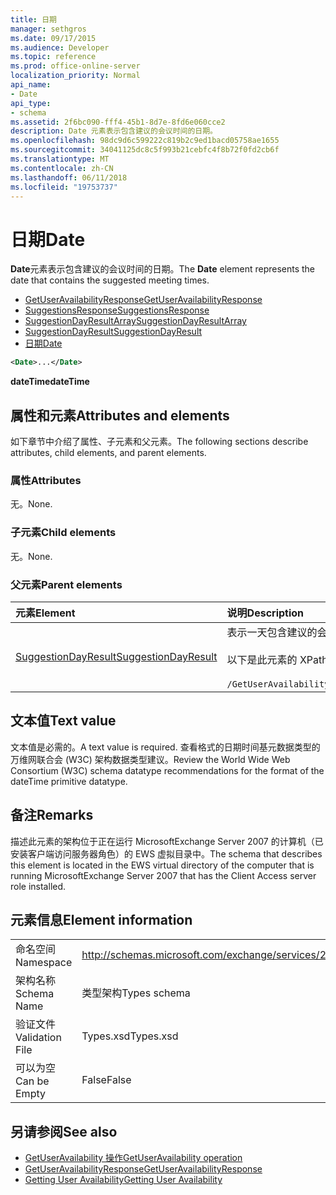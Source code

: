 ```yaml
---
title: 日期
manager: sethgros
ms.date: 09/17/2015
ms.audience: Developer
ms.topic: reference
ms.prod: office-online-server
localization_priority: Normal
api_name:
- Date
api_type:
- schema
ms.assetid: 2f6bc090-fff4-45b1-8d7e-8fd6e060cce2
description: Date 元素表示包含建议的会议时间的日期。
ms.openlocfilehash: 98dc9d6c599222c819b2c9ed1bacd05758ae1655
ms.sourcegitcommit: 34041125dc8c5f993b21cebfc4f8b72f0fd2cb6f
ms.translationtype: MT
ms.contentlocale: zh-CN
ms.lasthandoff: 06/11/2018
ms.locfileid: "19753737"
---
```

# <a name="date"></a><span data-ttu-id="1ee1e-103">日期</span><span class="sxs-lookup"><span data-stu-id="1ee1e-103">Date</span></span>

<span data-ttu-id="1ee1e-104">**Date**元素表示包含建议的会议时间的日期。</span><span class="sxs-lookup"><span data-stu-id="1ee1e-104">The **Date** element represents the date that contains the suggested meeting times.</span></span> 
  
- [<span data-ttu-id="1ee1e-105">GetUserAvailabilityResponse</span><span class="sxs-lookup"><span data-stu-id="1ee1e-105">GetUserAvailabilityResponse</span></span>](getuseravailabilityresponse.md) 
- [<span data-ttu-id="1ee1e-106">SuggestionsResponse</span><span class="sxs-lookup"><span data-stu-id="1ee1e-106">SuggestionsResponse</span></span>](suggestionsresponse.md) 
- [<span data-ttu-id="1ee1e-107">SuggestionDayResultArray</span><span class="sxs-lookup"><span data-stu-id="1ee1e-107">SuggestionDayResultArray</span></span>](suggestiondayresultarray.md)  
- [<span data-ttu-id="1ee1e-108">SuggestionDayResult</span><span class="sxs-lookup"><span data-stu-id="1ee1e-108">SuggestionDayResult</span></span>](suggestiondayresult.md)  
- [<span data-ttu-id="1ee1e-109">日期</span><span class="sxs-lookup"><span data-stu-id="1ee1e-109">Date</span></span>](date.md)
  
```xml
<Date>...</Date>
```

<span data-ttu-id="1ee1e-110">**dateTime**</span><span class="sxs-lookup"><span data-stu-id="1ee1e-110">**dateTime**</span></span>

## <a name="attributes-and-elements"></a><span data-ttu-id="1ee1e-111">属性和元素</span><span class="sxs-lookup"><span data-stu-id="1ee1e-111">Attributes and elements</span></span>

<span data-ttu-id="1ee1e-112">如下章节中介绍了属性、子元素和父元素。</span><span class="sxs-lookup"><span data-stu-id="1ee1e-112">The following sections describe attributes, child elements, and parent elements.</span></span>
  
### <a name="attributes"></a><span data-ttu-id="1ee1e-113">属性</span><span class="sxs-lookup"><span data-stu-id="1ee1e-113">Attributes</span></span>

<span data-ttu-id="1ee1e-114">无。</span><span class="sxs-lookup"><span data-stu-id="1ee1e-114">None.</span></span>
  
### <a name="child-elements"></a><span data-ttu-id="1ee1e-115">子元素</span><span class="sxs-lookup"><span data-stu-id="1ee1e-115">Child elements</span></span>

<span data-ttu-id="1ee1e-116">无。</span><span class="sxs-lookup"><span data-stu-id="1ee1e-116">None.</span></span>
  
### <a name="parent-elements"></a><span data-ttu-id="1ee1e-117">父元素</span><span class="sxs-lookup"><span data-stu-id="1ee1e-117">Parent elements</span></span>

|<span data-ttu-id="1ee1e-118">**元素**</span><span class="sxs-lookup"><span data-stu-id="1ee1e-118">**Element**</span></span>|<span data-ttu-id="1ee1e-119">**说明**</span><span class="sxs-lookup"><span data-stu-id="1ee1e-119">**Description**</span></span>|
|:-----|:-----|
|[<span data-ttu-id="1ee1e-120">SuggestionDayResult</span><span class="sxs-lookup"><span data-stu-id="1ee1e-120">SuggestionDayResult</span></span>](suggestiondayresult.md) <br/> |<span data-ttu-id="1ee1e-121">表示一天包含建议的会议的时间。</span><span class="sxs-lookup"><span data-stu-id="1ee1e-121">Represents a single day that contains suggested meeting times.</span></span>  <br/><br/><span data-ttu-id="1ee1e-122">以下是此元素的 XPath 2.0 表达式：</span><span class="sxs-lookup"><span data-stu-id="1ee1e-122">The following is the XPath 2.0 expression to this element:</span></span><br/><br/>  `/GetUserAvailabilityResponse/SuggestionsResponse/SuggestionDayResultArray/SuggestionDayResult[i]` <br/> |
   
## <a name="text-value"></a><span data-ttu-id="1ee1e-123">文本值</span><span class="sxs-lookup"><span data-stu-id="1ee1e-123">Text value</span></span>

<span data-ttu-id="1ee1e-124">文本值是必需的。</span><span class="sxs-lookup"><span data-stu-id="1ee1e-124">A text value is required.</span></span> <span data-ttu-id="1ee1e-125">查看格式的日期时间基元数据类型的万维网联合会 (W3C) 架构数据类型建议。</span><span class="sxs-lookup"><span data-stu-id="1ee1e-125">Review the World Wide Web Consortium (W3C) schema datatype recommendations for the format of the dateTime primitive datatype.</span></span>
  
## <a name="remarks"></a><span data-ttu-id="1ee1e-126">备注</span><span class="sxs-lookup"><span data-stu-id="1ee1e-126">Remarks</span></span>

<span data-ttu-id="1ee1e-127">描述此元素的架构位于正在运行 MicrosoftExchange Server 2007 的计算机（已安装客户端访问服务器角色）的 EWS 虚拟目录中。</span><span class="sxs-lookup"><span data-stu-id="1ee1e-127">The schema that describes this element is located in the EWS virtual directory of the computer that is running MicrosoftExchange Server 2007 that has the Client Access server role installed.</span></span>
  
## <a name="element-information"></a><span data-ttu-id="1ee1e-128">元素信息</span><span class="sxs-lookup"><span data-stu-id="1ee1e-128">Element information</span></span>

|||
|:-----|:-----|
|<span data-ttu-id="1ee1e-129">命名空间</span><span class="sxs-lookup"><span data-stu-id="1ee1e-129">Namespace</span></span>  <br/> |http://schemas.microsoft.com/exchange/services/2006/types  <br/> |
|<span data-ttu-id="1ee1e-130">架构名称</span><span class="sxs-lookup"><span data-stu-id="1ee1e-130">Schema Name</span></span>  <br/> |<span data-ttu-id="1ee1e-131">类型架构</span><span class="sxs-lookup"><span data-stu-id="1ee1e-131">Types schema</span></span>  <br/> |
|<span data-ttu-id="1ee1e-132">验证文件</span><span class="sxs-lookup"><span data-stu-id="1ee1e-132">Validation File</span></span>  <br/> |<span data-ttu-id="1ee1e-133">Types.xsd</span><span class="sxs-lookup"><span data-stu-id="1ee1e-133">Types.xsd</span></span>  <br/> |
|<span data-ttu-id="1ee1e-134">可以为空</span><span class="sxs-lookup"><span data-stu-id="1ee1e-134">Can be Empty</span></span>  <br/> |<span data-ttu-id="1ee1e-135">False</span><span class="sxs-lookup"><span data-stu-id="1ee1e-135">False</span></span>  <br/> |
   
## <a name="see-also"></a><span data-ttu-id="1ee1e-136">另请参阅</span><span class="sxs-lookup"><span data-stu-id="1ee1e-136">See also</span></span>

- [<span data-ttu-id="1ee1e-137">GetUserAvailability 操作</span><span class="sxs-lookup"><span data-stu-id="1ee1e-137">GetUserAvailability operation</span></span>](getuseravailability-operation.md) 
- [<span data-ttu-id="1ee1e-138">GetUserAvailabilityResponse</span><span class="sxs-lookup"><span data-stu-id="1ee1e-138">GetUserAvailabilityResponse</span></span>](getuseravailabilityresponse.md)
- [<span data-ttu-id="1ee1e-139">Getting User Availability</span><span class="sxs-lookup"><span data-stu-id="1ee1e-139">Getting User Availability</span></span>](http://msdn.microsoft.com/library/d4133fcb-9b0f-4e6b-aadf-a389da83516a%28Office.15%29.aspx)

